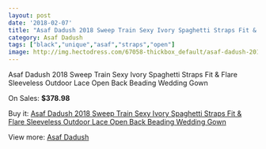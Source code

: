 ```yaml
---
layout: post
date: '2018-02-07'
title: "Asaf Dadush 2018 Sweep Train Sexy Ivory Spaghetti Straps Fit & Flare Sleeveless Outdoor Lace Open Back Beading Wedding Gown"
category: Asaf Dadush
tags: ["black","unique","asaf","straps","open"]
image: http://img.hectodress.com/67058-thickbox_default/asaf-dadush-2018-sweep-train-sexy-ivory-spaghetti-straps-fit-flare-sleeveless-outdoor-lace-open-back-beading-wedding-gown.jpg
---
```

Asaf Dadush 2018 Sweep Train Sexy Ivory Spaghetti Straps Fit & Flare Sleeveless Outdoor Lace Open Back Beading Wedding Gown

On Sales: **$378.98**
<a href="https://www.hectodress.com/asaf-dadush/21372-asaf-dadush-2018-sweep-train-sexy-ivory-spaghetti-straps-fit-flare-sleeveless-outdoor-lace-open-back-beading-wedding-gown.html"><amp-img layout="responsive" width="600" height="600" src="//img.hectodress.com/67058-thickbox_default/asaf-dadush-2018-sweep-train-sexy-ivory-spaghetti-straps-fit-flare-sleeveless-outdoor-lace-open-back-beading-wedding-gown.jpg" alt="Asaf Dadush 2018 Sweep Train Sexy Ivory Spaghetti Straps Fit & Flare Sleeveless Outdoor Lace Open Back Beading Wedding Gown 0" /></a>
<a href="https://www.hectodress.com/asaf-dadush/21372-asaf-dadush-2018-sweep-train-sexy-ivory-spaghetti-straps-fit-flare-sleeveless-outdoor-lace-open-back-beading-wedding-gown.html"><amp-img layout="responsive" width="600" height="600" src="//img.hectodress.com/67068-thickbox_default/asaf-dadush-2018-sweep-train-sexy-ivory-spaghetti-straps-fit-flare-sleeveless-outdoor-lace-open-back-beading-wedding-gown.jpg" alt="Asaf Dadush 2018 Sweep Train Sexy Ivory Spaghetti Straps Fit & Flare Sleeveless Outdoor Lace Open Back Beading Wedding Gown 1" /></a>
<a href="https://www.hectodress.com/asaf-dadush/21372-asaf-dadush-2018-sweep-train-sexy-ivory-spaghetti-straps-fit-flare-sleeveless-outdoor-lace-open-back-beading-wedding-gown.html"><amp-img layout="responsive" width="600" height="600" src="//img.hectodress.com/67067-thickbox_default/asaf-dadush-2018-sweep-train-sexy-ivory-spaghetti-straps-fit-flare-sleeveless-outdoor-lace-open-back-beading-wedding-gown.jpg" alt="Asaf Dadush 2018 Sweep Train Sexy Ivory Spaghetti Straps Fit & Flare Sleeveless Outdoor Lace Open Back Beading Wedding Gown 2" /></a>
<a href="https://www.hectodress.com/asaf-dadush/21372-asaf-dadush-2018-sweep-train-sexy-ivory-spaghetti-straps-fit-flare-sleeveless-outdoor-lace-open-back-beading-wedding-gown.html"><amp-img layout="responsive" width="600" height="600" src="//img.hectodress.com/67066-thickbox_default/asaf-dadush-2018-sweep-train-sexy-ivory-spaghetti-straps-fit-flare-sleeveless-outdoor-lace-open-back-beading-wedding-gown.jpg" alt="Asaf Dadush 2018 Sweep Train Sexy Ivory Spaghetti Straps Fit & Flare Sleeveless Outdoor Lace Open Back Beading Wedding Gown 3" /></a>
<a href="https://www.hectodress.com/asaf-dadush/21372-asaf-dadush-2018-sweep-train-sexy-ivory-spaghetti-straps-fit-flare-sleeveless-outdoor-lace-open-back-beading-wedding-gown.html"><amp-img layout="responsive" width="600" height="600" src="//img.hectodress.com/67065-thickbox_default/asaf-dadush-2018-sweep-train-sexy-ivory-spaghetti-straps-fit-flare-sleeveless-outdoor-lace-open-back-beading-wedding-gown.jpg" alt="Asaf Dadush 2018 Sweep Train Sexy Ivory Spaghetti Straps Fit & Flare Sleeveless Outdoor Lace Open Back Beading Wedding Gown 4" /></a>
<a href="https://www.hectodress.com/asaf-dadush/21372-asaf-dadush-2018-sweep-train-sexy-ivory-spaghetti-straps-fit-flare-sleeveless-outdoor-lace-open-back-beading-wedding-gown.html"><amp-img layout="responsive" width="600" height="600" src="//img.hectodress.com/67064-thickbox_default/asaf-dadush-2018-sweep-train-sexy-ivory-spaghetti-straps-fit-flare-sleeveless-outdoor-lace-open-back-beading-wedding-gown.jpg" alt="Asaf Dadush 2018 Sweep Train Sexy Ivory Spaghetti Straps Fit & Flare Sleeveless Outdoor Lace Open Back Beading Wedding Gown 5" /></a>
<a href="https://www.hectodress.com/asaf-dadush/21372-asaf-dadush-2018-sweep-train-sexy-ivory-spaghetti-straps-fit-flare-sleeveless-outdoor-lace-open-back-beading-wedding-gown.html"><amp-img layout="responsive" width="600" height="600" src="//img.hectodress.com/67063-thickbox_default/asaf-dadush-2018-sweep-train-sexy-ivory-spaghetti-straps-fit-flare-sleeveless-outdoor-lace-open-back-beading-wedding-gown.jpg" alt="Asaf Dadush 2018 Sweep Train Sexy Ivory Spaghetti Straps Fit & Flare Sleeveless Outdoor Lace Open Back Beading Wedding Gown 6" /></a>
<a href="https://www.hectodress.com/asaf-dadush/21372-asaf-dadush-2018-sweep-train-sexy-ivory-spaghetti-straps-fit-flare-sleeveless-outdoor-lace-open-back-beading-wedding-gown.html"><amp-img layout="responsive" width="600" height="600" src="//img.hectodress.com/67062-thickbox_default/asaf-dadush-2018-sweep-train-sexy-ivory-spaghetti-straps-fit-flare-sleeveless-outdoor-lace-open-back-beading-wedding-gown.jpg" alt="Asaf Dadush 2018 Sweep Train Sexy Ivory Spaghetti Straps Fit & Flare Sleeveless Outdoor Lace Open Back Beading Wedding Gown 7" /></a>
<a href="https://www.hectodress.com/asaf-dadush/21372-asaf-dadush-2018-sweep-train-sexy-ivory-spaghetti-straps-fit-flare-sleeveless-outdoor-lace-open-back-beading-wedding-gown.html"><amp-img layout="responsive" width="600" height="600" src="//img.hectodress.com/67061-thickbox_default/asaf-dadush-2018-sweep-train-sexy-ivory-spaghetti-straps-fit-flare-sleeveless-outdoor-lace-open-back-beading-wedding-gown.jpg" alt="Asaf Dadush 2018 Sweep Train Sexy Ivory Spaghetti Straps Fit & Flare Sleeveless Outdoor Lace Open Back Beading Wedding Gown 8" /></a>
<a href="https://www.hectodress.com/asaf-dadush/21372-asaf-dadush-2018-sweep-train-sexy-ivory-spaghetti-straps-fit-flare-sleeveless-outdoor-lace-open-back-beading-wedding-gown.html"><amp-img layout="responsive" width="600" height="600" src="//img.hectodress.com/67060-thickbox_default/asaf-dadush-2018-sweep-train-sexy-ivory-spaghetti-straps-fit-flare-sleeveless-outdoor-lace-open-back-beading-wedding-gown.jpg" alt="Asaf Dadush 2018 Sweep Train Sexy Ivory Spaghetti Straps Fit & Flare Sleeveless Outdoor Lace Open Back Beading Wedding Gown 9" /></a>
<a href="https://www.hectodress.com/asaf-dadush/21372-asaf-dadush-2018-sweep-train-sexy-ivory-spaghetti-straps-fit-flare-sleeveless-outdoor-lace-open-back-beading-wedding-gown.html"><amp-img layout="responsive" width="600" height="600" src="//img.hectodress.com/67059-thickbox_default/asaf-dadush-2018-sweep-train-sexy-ivory-spaghetti-straps-fit-flare-sleeveless-outdoor-lace-open-back-beading-wedding-gown.jpg" alt="Asaf Dadush 2018 Sweep Train Sexy Ivory Spaghetti Straps Fit & Flare Sleeveless Outdoor Lace Open Back Beading Wedding Gown 10" /></a>

Buy it: [Asaf Dadush 2018 Sweep Train Sexy Ivory Spaghetti Straps Fit & Flare Sleeveless Outdoor Lace Open Back Beading Wedding Gown](https://www.hectodress.com/asaf-dadush/21372-asaf-dadush-2018-sweep-train-sexy-ivory-spaghetti-straps-fit-flare-sleeveless-outdoor-lace-open-back-beading-wedding-gown.html "Asaf Dadush 2018 Sweep Train Sexy Ivory Spaghetti Straps Fit & Flare Sleeveless Outdoor Lace Open Back Beading Wedding Gown")

View more: [Asaf Dadush](https://www.hectodress.com/390-asaf-dadush "Asaf Dadush")